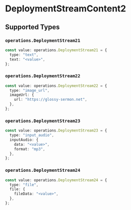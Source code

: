 # DeploymentStreamContent2


## Supported Types

### `operations.DeploymentStream21`

```typescript
const value: operations.DeploymentStream21 = {
  type: "text",
  text: "<value>",
};
```

### `operations.DeploymentStream22`

```typescript
const value: operations.DeploymentStream22 = {
  type: "image_url",
  imageUrl: {
    url: "https://glossy-sermon.net",
  },
};
```

### `operations.DeploymentStream23`

```typescript
const value: operations.DeploymentStream23 = {
  type: "input_audio",
  inputAudio: {
    data: "<value>",
    format: "mp3",
  },
};
```

### `operations.DeploymentStream24`

```typescript
const value: operations.DeploymentStream24 = {
  type: "file",
  file: {
    fileData: "<value>",
  },
};
```


